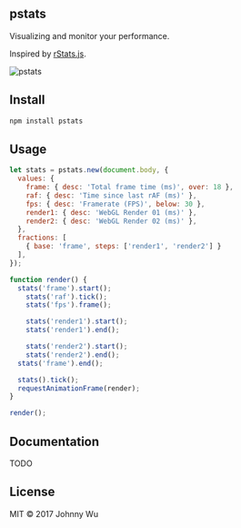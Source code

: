 ## pstats

Visualizing and monitor your performance.

Inspired by [rStats.js](https://github.com/spite/rstats).

![pstats](https://cloud.githubusercontent.com/assets/174891/24514019/6f1543b2-15a5-11e7-9656-5b2c8f1758d2.png)

## Install

```bash
npm install pstats
```

## Usage

```javascript
let stats = pstats.new(document.body, {
  values: {
    frame: { desc: 'Total frame time (ms)', over: 18 },
    raf: { desc: 'Time since last rAF (ms)' },
    fps: { desc: 'Framerate (FPS)', below: 30 },
    render1: { desc: 'WebGL Render 01 (ms)' },
    render2: { desc: 'WebGL Render 02 (ms)' },
  },
  fractions: [
    { base: 'frame', steps: ['render1', 'render2'] }
  ],
});

function render() {
  stats('frame').start();
    stats('raf').tick();
    stats('fps').frame();

    stats('render1').start();
    stats('render1').end();

    stats('render2').start();
    stats('render2').end();
  stats('frame').end();

  stats().tick();
  requestAnimationFrame(render);
}

render();
```

## Documentation

TODO

## License

MIT © 2017 Johnny Wu